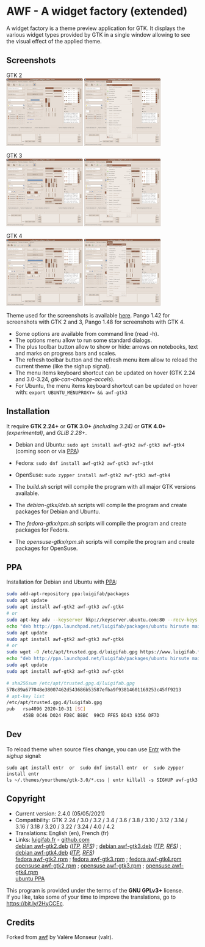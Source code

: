 # AWF - A widget factory (extended)

A widget factory is a theme preview application for GTK. It displays the various widget types provided by GTK in a single window allowing to see the visual effect of the applied theme.

## Screenshots

GTK 2\
[![Preview with GTK 2 - Main window](images/thumbs/gtk2.png?raw=true)](images/gtk2.png?raw=true)
[![Preview with GTK 2 - Menu](images/thumbs/gtk2-menu.png?raw=true)](images/gtk2-menu.png?raw=true)

GTK 3\
[![Preview with GTK 3 - Main window](images/thumbs/gtk3.png?raw=true)](images/gtk3.png?raw=true)
[![Preview with GTK 3 - Menu](images/thumbs/gtk3-menu.png?raw=true)](images/gtk3-menu.png?raw=true)

GTK 4\
[![Preview with GTK 4 - Main window](images/thumbs/gtk4.png?raw=true)](images/gtk4.png?raw=true)
[![Preview with GTK 4 - Menu](images/thumbs/gtk4-menu.png?raw=true)](images/gtk4-menu.png?raw=true)

Theme used for the screenshots is available [here](https://github.com/luigifab/human-theme). Pango 1.42 for screenshots with GTK 2 and 3, Pango 1.48 for screenshots with GTK 4.

* Some options are available from command line (read -h).
* The options menu allow to run some standard dialogs.
* The plus toolbar button allow to show or hide: arrows on notebooks, text and marks on progress bars and scales.
* The refresh toolbar button and the refresh menu item allow to reload the current theme (like the sighup signal).
* The menu items keyboard shortcut can be updated on hover (GTK 2.24 and 3.0-3.24, *gtk-can-change-accels*).
* For Ubuntu, the menu items keyboard shortcut can be updated on hover with: `export UBUNTU_MENUPROXY= && awf-gtk3`

## Installation

It require **GTK 2.24+** or **GTK 3.0+** *(including 3.24)* or **GTK 4.0+** *(experimental)*, and *GLIB 2.28+*.

* Debian and Ubuntu: `sudo apt install awf-gtk2 awf-gtk3 awf-gtk4` (coming soon or via [PPA](https://launchpad.net/~luigifab/+archive/ubuntu/packages))

* Fedora: `sudo dnf install awf-gtk2 awf-gtk3 awf-gtk4`

* OpenSuse: `sudo zypper install awf-gtk2 awf-gtk3 awf-gtk4`

* The *build.sh* script will compile the program with all major GTK versions available.

* The *debian-gtkx/deb.sh* scripts will compile the program and create packages for Debian and Ubuntu.

* The *fedora-gtkx/rpm.sh* scripts will compile the program and create packages for Fedora.

* The *opensuse-gtkx/rpm.sh* scripts will compile the program and create packages for OpenSuse.

## PPA

Installation for Debian and Ubuntu with [PPA](https://launchpad.net/~luigifab/+archive/ubuntu/packages):
```bash
sudo add-apt-repository ppa:luigifab/packages
sudo apt update
sudo apt install awf-gtk2 awf-gtk3 awf-gtk4
# or
sudo apt-key adv --keyserver hkp://keyserver.ubuntu.com:80 --recv-keys FFE5BD439356DF7D
echo "deb http://ppa.launchpad.net/luigifab/packages/ubuntu hirsute main" | sudo tee -a /etc/apt/sources.list
sudo apt update
sudo apt install awf-gtk2 awf-gtk3 awf-gtk4
# or
sudo wget -O /etc/apt/trusted.gpg.d/luigifab.gpg https://www.luigifab.fr/apt.gpg
echo "deb http://ppa.launchpad.net/luigifab/packages/ubuntu hirsute main" | sudo tee -a /etc/apt/sources.list
sudo apt update
sudo apt install awf-gtk2 awf-gtk3 awf-gtk4
```
```bash
# sha256sum /etc/apt/trusted.gpg.d/luigifab.gpg
578c89a677048e38007462d543686b53587efba9f93814601169253c45ff9213
# apt-key list
/etc/apt/trusted.gpg.d/luigifab.gpg
pub   rsa4096 2020-10-31 [SC]
      458B 0C46 D024 FD8C B8BC  99CD FFE5 BD43 9356 DF7D
```

## Dev

To reload theme when source files change, you can use [Entr](https://github.com/eradman/entr) with the *sighup* signal:
```
sudo apt install entr  or  sudo dnf install entr  or  sudo zypper install entr
ls ~/.themes/yourtheme/gtk-3.0/*.css | entr killall -s SIGHUP awf-gtk3
```

## Copyright

- Current version: 2.4.0 (05/05/2021)
- Compatibility: GTK 2.24 / 3.0 / 3.2 / 3.4 / 3.6 / 3.8 / 3.10 / 3.12 / 3.14 / 3.16 / 3.18 / 3.20 / 3.22 / 3.24 / 4.0 / 4.2
- Translations: English (en), French (fr)
- Links: [luigifab.fr](https://www.luigifab.fr/gtk/awf-extended) - [github.com](https://github.com/luigifab/awf-extended)\
[debian awf-gtk2.deb](https://tracker.debian.org/pkg/awf-gtk2)
  *([ITP](https://bugs.debian.org/cgi-bin/bugreport.cgi?bug=959434),
   [RFS](https://bugs.debian.org/cgi-bin/bugreport.cgi?bug=959897))*
; [debian awf-gtk3.deb](https://tracker.debian.org/pkg/awf-gtk3)
  *([ITP](https://bugs.debian.org/cgi-bin/bugreport.cgi?bug=959436),
   [RFS](https://bugs.debian.org/cgi-bin/bugreport.cgi?bug=959892))*
; [debian awf-gtk4.deb](https://tracker.debian.org/pkg/awf-gtk4)
  *([ITP](https://bugs.debian.org/cgi-bin/bugreport.cgi?bug=959433),
   [RFS](https://bugs.debian.org/cgi-bin/bugreport.cgi?bug=986360))*\
[fedora awf-gtk2.rpm](https://src.fedoraproject.org/rpms/awf-gtk2)
; [fedora awf-gtk3.rpm](https://src.fedoraproject.org/rpms/awf-gtk3)
; [fedora awf-gtk4.rpm](https://src.fedoraproject.org/rpms/awf-gtk4)\
[opensuse awf-gtk2.rpm](https://software.opensuse.org/package/awf-gtk2)
; [opensuse awf-gtk3.rpm](https://software.opensuse.org/package/awf-gtk3)
; [opensuse awf-gtk4.rpm](https://software.opensuse.org/package/awf-gtk4)\
[ubuntu PPA](https://launchpad.net/~luigifab/+archive/ubuntu/packages)

This program is provided under the terms of the **GNU GPLv3+** license.\
If you like, take some of your time to improve the translations, go to https://bit.ly/2HyCCEc.

## Credits

Forked from [awf](https://github.com/valr/awf) by Valère Monseur (valr).
